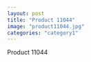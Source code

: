 ```yaml
---
layout: post
title: "Product 11044"
image: "product11044.jpg"
categories: "category1"
---
```

Product 11044
